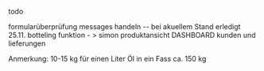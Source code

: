 todo

formularüberprüfung
messages handeln -- bei akuellem Stand erledigt 25.11.
botteling funktion - > simon
produktansicht
DASHBOARD
kunden und lieferungen

Anmerkung: 10-15 kg für einen Liter Öl
in ein Fass ca. 150 kg
